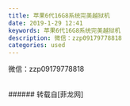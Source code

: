 ```yaml
---
title: 苹果6代16G8系统完美越狱机
date: 2019-1-29 12:41
keywords: 苹果6代16G8系统完美越狱机
description: 微信：zzp09179778818
categories: used
---
```

<td class="t_f" id="postmessage_2840299">

微信：zzp09179778818<br/>
<img alt="" border="0" class="zoom" data-cf-modified-53ab614e01a31da4f5c629d9-="" file="http://www.flw.ph/data/appbyme/upload/image/201901/29/XC5edx62v4no.jpg" id="aimg_mGIeW" lazyloadthumb="1" onclick="" onmouseover="" src="http://www.flw.ph/data/appbyme/upload/image/201901/29/XC5edx62v4no.jpg"/><br/>
<br/>
</td>
###### 转载自[菲龙网]